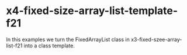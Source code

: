 # x4-fixed-size-array-list-template-f21

In this examples we turn the FixedArrayList class in x3-fixed-szee-array-list-f21 into a class template.
